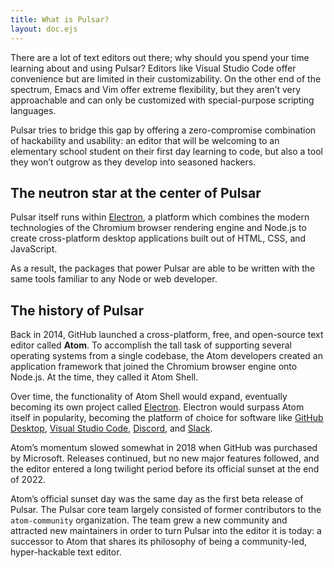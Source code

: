 ```yaml
---
title: What is Pulsar?
layout: doc.ejs
---
```


There are a lot of text editors out there; why should you spend your time learning about and using Pulsar? Editors like Visual Studio Code offer convenience but are limited in their customizability. On the other end of the spectrum, Emacs and Vim offer extreme flexibility, but they aren’t very approachable and can only be customized with special-purpose scripting languages.

Pulsar tries to bridge this gap by offering a zero-compromise combination of hackability and usability: an editor that will be welcoming to an elementary school student on their first day learning to code, but also a tool they won’t outgrow as they develop into seasoned hackers.

## The neutron star at the center of Pulsar

Pulsar itself runs within [Electron](https://www.electronjs.org/), a platform which combines the modern technologies of the Chromium browser rendering engine and Node.js to create cross-platform desktop applications built out of HTML, CSS, and JavaScript.

As a result, the packages that power Pulsar are able to be written with the same tools familiar to any Node or web developer.

## The history of Pulsar

Back in 2014, GitHub launched a cross-platform, free, and open-source text editor called **Atom**. To accomplish the tall task of supporting several operating systems from a single codebase, the Atom developers created an application framework that joined the Chromium browser engine onto Node.js. At the time, they called it Atom Shell.

Over time, the functionality of Atom Shell would expand, eventually becoming its own project called [Electron](https://www.electronjs.org/). Electron would surpass Atom itself in popularity, becoming the platform of choice for software like [GitHub Desktop](https://desktop.github.com/), [Visual Studio Code](https://code.visualstudio.com/), [Discord](https://discord.com/), and [Slack](https://slack.com/).

Atom’s momentum slowed somewhat in 2018 when GitHub was purchased by Microsoft. Releases continued, but no new major features followed, and the editor entered a long twilight period before its official sunset at the end of 2022.

Atom’s official sunset day was the same day as the first beta release of Pulsar. The Pulsar core team largely consisted of former contributors to the `atom-community` organization. The team grew a new community and attracted new maintainers in order to turn Pulsar into the editor it is today: a successor to Atom that shares its philosophy of being a community-led, hyper-hackable text editor.
